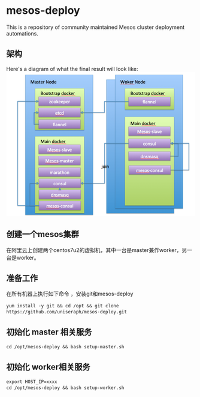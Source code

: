 # mesos-deploy

This is a repository of community maintained Mesos cluster deployment
automations.


## 架构

Here's a diagram of what the final result will look like:
![Mesos Single Master Node on Docker](mesos.png)

## 创建一个mesos集群

在阿里云上创建两个centos7u2的虚拟机，其中一台是master兼作worker，另一台是worker。


## 准备工作

在所有机器上执行如下命令 ，安装git和mesos-deploy

```
yum install -y git && cd /opt && git clone https://github.com/uniseraph/mesos-deploy.git

```


## 初始化 master 相关服务
```
cd /opt/mesos-deploy && bash setup-master.sh

```







## 初始化 worker相关服务
```
export HOST_IP=xxxx  
cd /opt/mesos-deploy && bash setup-worker.sh

```
